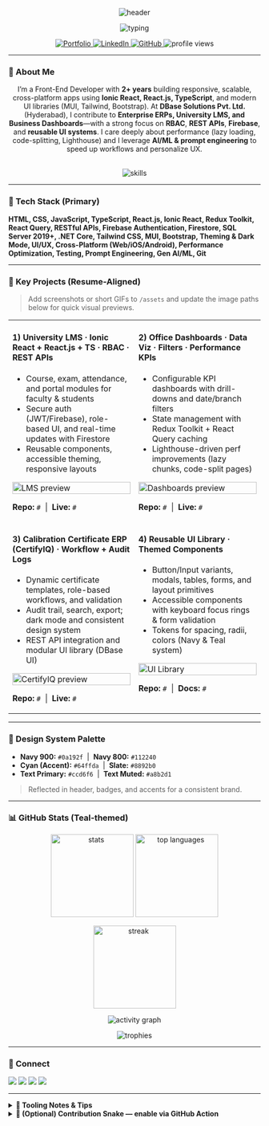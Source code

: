 <!-- ========================================================= -->
<!--                    HARISH PAMPANA — README                -->
<!--  Palette: Navy 900 #0a192f | Navy 800 #112240 | Accent #64ffda  -->
<!--  All animations use SVG/image services compatible with GitHub.  -->
<!-- ========================================================= -->

<!-- Wavy animated header -->
<p align="center">
  <img src="https://capsule-render.vercel.app/api?type=waving&height=190&color=0:0a192f,100:112240&text=Harish%20Pampana&fontColor=ccd6f6&fontAlignY=35&desc=Front-End%20Developer%20•%20Ionic%20React%20•%20Cross-Platform%20Apps&descAlignY=55&descAlign=50" alt="header" />
</p>

<!-- Typing animation tagline -->
<p align="center">
  <img src="https://readme-typing-svg.herokuapp.com?duration=2800&pause=900&size=22&center=true&vCenter=true&width=1000&color=64FFDA&lines=Front-End+Developer+(Ionic+React%2C+React.js%2C+TypeScript);Cross-Platform+Apps+(Web%2C+iOS%2C+Android);Reusable+UI+Libraries+%7C+RBAC+%7C+REST+APIs;Performance+Optimization+%7C+AI%2FML-Driven+UX" alt="typing" />
</p>

<!-- Social + quick badges -->
<p align="center">
  <a href="https://harishpampanaportfolio.netlify.app/" target="_blank">
    <img src="https://img.shields.io/badge/Portfolio-0a192f?style=for-the-badge&logo=About.me&logoColor=64FFDA" alt="Portfolio"/>
  </a>
  <a href="https://www.linkedin.com/in/pampana-harish-15b9ba23a/" target="_blank">
    <img src="https://img.shields.io/badge/LinkedIn-0a192f?style=for-the-badge&logo=linkedin&logoColor=0A66C2" alt="LinkedIn"/>
  </a>
  <a href="https://github.com/harishpampana7" target="_blank">
    <img src="https://img.shields.io/badge/GitHub-0a192f?style=for-the-badge&logo=github&logoColor=ffffff" alt="GitHub"/>
  </a>
  <img src="https://komarev.com/ghpvc/?username=harishpampana7&style=for-the-badge&color=112240&label=VIEWS" alt="profile views"/>
</p>

---

### 👋 About Me
<p align="center" style="max-width: 980px; margin: 0 auto;">
I’m a Front-End Developer with <b>2+ years</b> building responsive, scalable, cross-platform apps using <b>Ionic React, React.js, TypeScript</b>, and modern UI libraries (MUI, Tailwind, Bootstrap). At <b>DBase Solutions Pvt. Ltd.</b> (Hyderabad), I contribute to <b>Enterprise ERPs, University LMS, and Business Dashboards</b>—with a strong focus on <b>RBAC</b>, <b>REST APIs</b>, <b>Firebase</b>, and <b>reusable UI systems</b>. I care deeply about performance (lazy loading, code-splitting, Lighthouse) and I leverage <b>AI/ML & prompt engineering</b> to speed up workflows and personalize UX.
</p>

<br/>

<!-- Skill Icons Row -->
<p align="center">
  <img src="https://skillicons.dev/icons?i=html,css,js,ts,react,redux,tailwind,bootstrap,materialui,ionic,firebase,dotnet,azure,git,github,vite,webpack,postman&perline=9&theme=dark" alt="skills"/>
</p>

---

### 🧰 Tech Stack (Primary)
**HTML, CSS, JavaScript, TypeScript, React.js, Ionic React, Redux Toolkit, React Query, RESTful APIs, Firebase Authentication, Firestore, SQL Server 2019+, .NET Core, Tailwind CSS, MUI, Bootstrap, Theming & Dark Mode, UI/UX, Cross-Platform (Web/iOS/Android), Performance Optimization, Testing, Prompt Engineering, Gen AI/ML, Git**

---

### 🧩 Key Projects (Resume-Aligned)

> Add screenshots or short GIFs to `/assets` and update the image paths below for quick visual previews.

<table>
  <tr>
    <td width="50%" valign="top">

#### 1) University LMS · Ionic React + React.js + TS · RBAC · REST APIs
- Course, exam, attendance, and portal modules for faculty & students  
- Secure auth (JWT/Firebase), role-based UI, and real-time updates with Firestore  
- Reusable components, accessible theming, responsive layouts  

<p>
  <img alt="LMS preview" src="assets/lms-preview.gif" width="100%" />
</p>

**Repo:** `#` &nbsp;|&nbsp; **Live:** `#`

  </td>
  <td width="50%" valign="top">

#### 2) Office Dashboards · Data Viz · Filters · Performance KPIs
- Configurable KPI dashboards with drill-downs and date/branch filters  
- State management with Redux Toolkit + React Query caching  
- Lighthouse-driven perf improvements (lazy chunks, code-split pages)  

<p>
  <img alt="Dashboards preview" src="assets/dashboards-preview.gif" width="100%" />
</p>

**Repo:** `#` &nbsp;|&nbsp; **Live:** `#`

  </td>
  </tr>
  <tr>
    <td width="50%" valign="top">

#### 3) Calibration Certificate ERP (CertifyIQ) · Workflow + Audit Logs
- Dynamic certificate templates, role-based workflows, and validation  
- Audit trail, search, export; dark mode and consistent design system  
- REST API integration and modular UI library (DBase UI)  

<p>
  <img alt="CertifyIQ preview" src="assets/certifyiq-preview.gif" width="100%" />
</p>

**Repo:** `#` &nbsp;|&nbsp; **Live:** `#`

  </td>
    <td width="50%" valign="top">

#### 4) Reusable UI Library · Themed Components
- Button/Input variants, modals, tables, forms, and layout primitives  
- Accessible components with keyboard focus rings & form validation  
- Tokens for spacing, radii, colors (Navy & Teal system)  

<p>
  <img alt="UI Library" src="assets/ui-library-preview.gif" width="100%" />
</p>

**Repo:** `#` &nbsp;|&nbsp; **Docs:** `#`

  </td>
  </tr>
</table>

---

### 🎨 Design System Palette
- **Navy 900:** `#0a192f` &nbsp;|&nbsp; **Navy 800:** `#112240`  
- **Cyan (Accent):** `#64ffda` &nbsp;|&nbsp; **Slate:** `#8892b0`  
- **Text Primary:** `#ccd6f6` &nbsp;|&nbsp; **Text Muted:** `#a8b2d1`

> Reflected in header, badges, and accents for a consistent brand.

---

### 📊 GitHub Stats (Teal-themed)
<p align="center">
  <img src="https://github-readme-stats.vercel.app/api?username=harishpampana7&show_icons=true&rank_icon=github&title_color=64ffda&text_color=ccd6f6&icon_color=64ffda&bg_color=0a192f&hide_border=true" height="165" alt="stats"/>
  <img src="https://github-readme-stats.vercel.app/api/top-langs?username=harishpampana7&layout=compact&title_color=64ffda&text_color=ccd6f6&bg_color=0a192f&hide_border=true" height="165" alt="top languages"/>
</p>

<p align="center">
  <img src="https://github-readme-streak-stats.herokuapp.com/?user=harishpampana7&ring=64ffda&fire=64ffda&currStreakLabel=64ffda&background=0a192f&sideNums=ccd6f6&currStreakNum=ccd6f6&sideLabels=ccd6f6&dates=8892b0&hide_border=true" height="165" alt="streak"/>
</p>

<!-- Activity Graph -->
<p align="center">
  <img src="https://github-readme-activity-graph.vercel.app/graph?username=harishpampana7&bg_color=0a192f&color=ccd6f6&line=64ffda&point=64ffda&area=true&hide_border=true&custom_title=Harish%27s%20Activity%20Graph" alt="activity graph" />
</p>

<!-- Developer Trophies (optional) -->
<p align="center">
  <img src="https://github-profile-trophy.vercel.app/?username=harishpampana7&theme=algolia&no-frame=true&no-bg=true&column=6" alt="trophies"/>
</p>

---

### 🔗 Connect
<p>
  <a href="mailto:harishpampana7@gmail.com"><img src="https://img.shields.io/badge/Email-112240?style=for-the-badge&logo=gmail&logoColor=EA4335"/></a>
  <a href="https://harishpampanaportfolio.netlify.app/" target="_blank"><img src="https://img.shields.io/badge/Portfolio-112240?style=for-the-badge&logo=hyper&logoColor=64FFDA"/></a>
  <a href="https://www.linkedin.com/in/pampana-harish-15b9ba23a/" target="_blank"><img src="https://img.shields.io/badge/LinkedIn-112240?style=for-the-badge&logo=linkedin&logoColor=0A66C2"/></a>
  <a href="https://github.com/harishpampana7" target="_blank"><img src="https://img.shields.io/badge/GitHub-112240?style=for-the-badge&logo=github&logoColor=ffffff"/></a>
</p>

---

<details>
<summary><b>🧪 Tooling Notes & Tips</b></summary>

- Many widgets above (typing SVG, stats, activity graph, trophies) are cached. If they don’t render immediately, refresh once.  
- Replace `#` placeholders in the Projects grid with actual repo/live links and drop GIFs/screenshots into `/assets`.  
- For consistent visuals, export screenshots with a navy background (#0a192f) and subtle shadow.

</details>

<details>
<summary><b>🐍 (Optional) Contribution Snake — enable via GitHub Action</b></summary>

1. Create a new workflow file at `.github/workflows/snake.yml`:

```yaml
name: Generate snake
on:
  schedule:
    - cron: "0 0 * * *" # daily
  workflow_dispatch:
permissions:
  contents: write
jobs:
  build:
    runs-on: ubuntu-latest
    steps:
      - uses: Platane/snk@v3
        with:
          github_user_name: harishpampana7
          outputs: dist/snake.svg
      - uses: actions/upload-artifact@v4
        with:
          name: snake
          path: dist/snake.svg
      - name: Commit files
        run: |
          mkdir -p ./assets
          cp dist/snake.svg ./assets/github-contribution-snake.svg
          git config user.name "github-actions[bot]"
          git config user.email "github-actions[bot]@users.noreply.github.com"
          git add ./assets/github-contribution-snake.svg
          git commit -m "chore: update contribution snake" || echo "No changes"
          git push
